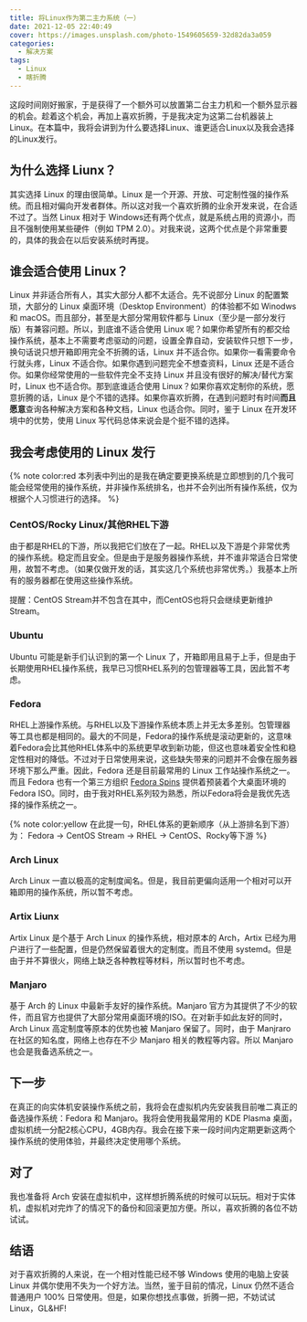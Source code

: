 ```yaml
---
title: 将Linux作为第二主力系统（一）
date: 2021-12-05 22:40:49
cover: https://images.unsplash.com/photo-1549605659-32d82da3a059
categories:
  - 解决方案
tags:
  - Linux
  - 瞎折腾
---
```


这段时间刚好搬家，于是获得了一个额外可以放置第二台主力机和一个额外显示器的机会。趁着这个机会，再加上喜欢折腾，于是我决定为这第二台机器装上Linux。在本篇中，我将会讲到为什么要选择Linux、谁更适合Linux以及我会选择的Linux发行。

<!-- more -->

## 为什么选择 Liunx？

其实选择 Linux 的理由很简单。Linux 是一个开源、开放、可定制性强的操作系统。而且相对偏向开发者群体。所以这对我一个喜欢折腾的业余开发来说，在合适不过了。当然 Linux 相对于 Windows还有两个优点，就是系统占用的资源小，而且不强制使用某些硬件（例如 TPM 2.0）。对我来说，这两个优点是个非常重要的，具体的我会在以后安装系统时再提。

## 谁会适合使用 Linux？

Linux 并非适合所有人，其实大部分人都不太适合。先不说部分 Linux 的配置繁琐，大部分的 Linux 桌面环境（Desktop Environment）的体验都不如 Winodws 和 macOS。而且部分，甚至是大部分常用软件都与 Linux（至少是一部分发行版）有兼容问题。所以，到底谁不适合使用 Linux 呢？如果你希望所有的都交给操作系统，基本上不需要考虑驱动的问题，设置全靠自动，安装软件只想下一步，换句话说只想开箱即用完全不折腾的话，Linux 并不适合你。如果你一看需要命令行就头疼，Linux 不适合你。如果你遇到问题完全不想查资料，Linux 还是不适合你。如果你经常使用的一些软件完全不支持 Linux 并且没有很好的解决/替代方案时，Linux 也不适合你。那到底谁适合使用 Linux？如果你喜欢定制你的系统，愿意折腾的话，Linux 是个不错的选择。如果你喜欢折腾，在遇到问题时有时间**而且愿意**查询各种解决方案和各种文档，Linux 也适合你。同时，鉴于 Linux 在开发环境中的优势，使用 Linux 写代码总体来说会是个挺不错的选择。

## 我会考虑使用的 Linux 发行

{% note color:red 本列表中列出的是我在确定要更换系统是立即想到的几个我可能会经常使用的操作系统，并非操作系统排名，也并不会列出所有操作系统，仅为根据个人习惯进行的选择。 %}

### CentOS/Rocky Linux/其他RHEL下游
由于都是RHEL的下游，所以我把它们放在了一起。RHEL以及下游是个非常优秀的操作系统。稳定而且安全。但是由于是服务器操作系统，并不谁非常适合日常使用，故暂不考虑。（如果仅做开发的话，其实这几个系统也非常优秀。）我基本上所有的服务器都在使用这些操作系统。

提醒：CentOS Stream并不包含在其中，而CentOS也将只会继续更新维护Stream。

### Ubuntu
Ubuntu 可能是新手们认识到的第一个 Linux 了，开箱即用且易于上手，但是由于长期使用RHEL操作系统，我早已习惯RHEL系列的包管理器等工具，因此暂不考虑。

### Fedora
RHEL上游操作系统。与RHEL以及下游操作系统本质上并无太多差别。包管理器等工具也都是相同的。最大的不同是，Fedora的操作系统是滚动更新的，这意味着Fedora会比其他RHEL体系中的系统更早收到新功能，但这也意味着安全性和稳定性相对的降低。不过对于日常使用来说，这些缺失带来的问题并不会像在服务器环境下那么严重。因此，Fedora 还是目前最常用的 Linux 工作站操作系统之一。而且 Fedora 也有一个第三方组织 [Fedora Spins](https://spins.fedoraproject.org) 提供着预装着个大桌面环境的 Fedora ISO。同时，由于我对RHEL系列较为熟悉，所以Fedora将会是我优先选择的操作系统之一。

{% note color:yellow 在此提一句，RHEL体系的更新顺序（从上游排名到下游）为： Fedora -> CentOS Stream -> RHEL -> CentOS、Rocky等下游 %}

### Arch Linux

Arch Linux 一直以极高的定制度闻名。但是，我目前更偏向适用一个相对可以开箱即用的操作系统，所以暂不考虑。

### Artix Liunx

Artix Linux 是个基于 Arch Linux 的操作系统，相对原本的 Arch，Artix 已经为用户进行了一些配置，但是仍然保留着很大的定制度。而且不使用 systemd。但是由于并不算很火，网络上缺乏各种教程等材料，所以暂时也不考虑。

### Manjaro

基于 Arch 的 Linux 中最新手友好的操作系统。Manjaro 官方为其提供了不少的软件，而且官方也提供了大部分常用桌面环境的ISO。在对新手如此友好的同时，Arch Linux 高定制度等原本的优势也被 Manjaro 保留了。同时，由于 Manjraro 在社区的知名度，网络上也存在不少 Manjaro 相关的教程等内容。所以 Manjaro 也会是我备选系统之一。


## 下一步

在真正的向实体机安装操作系统之前，我将会在虚拟机内先安装我目前唯二真正的备选操作系统：Fedora 和 Manjaro。我将会使用我最常用的 KDE Plasma 桌面，虚拟机统一分配2核心CPU，4GB内存。我会在接下来一段时间内定期更新这两个操作系统的使用体验，并最终决定使用哪个系统。

## 对了

我也准备将 Arch 安装在虚拟机中，这样想折腾系统的时候可以玩玩。相对于实体机，虚拟机对完炸了的情况下的备份和回滚更加方便。所以，喜欢折腾的各位不妨试试。

## 结语

对于喜欢折腾的人来说，在一个相对性能已经不够 Windows 使用的电脑上安装 Linux 并偶尔使用不失为一个好方法。当然，鉴于目前的情况，Linux 仍然不适合普通用户 100% 日常使用。但是，如果你想找点事做，折腾一把，不妨试试 Linux，GL&HF!
